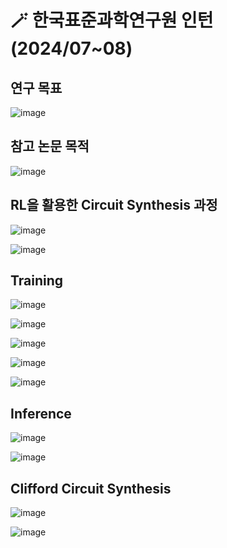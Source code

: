 # 🪄 한국표준과학연구원 인턴(2024/07~08)


연구 목표
-----
![image](https://github.com/user-attachments/assets/762dd446-cd22-4f72-b99b-f12121278fa8)


참고 논문 목적
-----
![image](https://github.com/user-attachments/assets/763435bf-7107-402a-9bdf-6a8bc226afdc)


RL을 활용한 Circuit Synthesis 과정
-----
![image](https://github.com/user-attachments/assets/a094d281-c6e9-454f-bed8-ce9e806e6f88)

![image](https://github.com/user-attachments/assets/2b0a709c-db70-49e5-a55b-f412a5c377e2)


Training 
-----
![image](https://github.com/user-attachments/assets/acda0fb9-b280-4ef5-98c5-6e4cc4517b89)

![image](https://github.com/user-attachments/assets/d79e3e60-5eaf-4465-a9e7-21e3425dc1f0)

![image](https://github.com/user-attachments/assets/ee1ab337-a1e0-481a-b425-168fd7879708)

![image](https://github.com/user-attachments/assets/b3cb9061-7141-4bce-98d0-f7957161eb14)

![image](https://github.com/user-attachments/assets/eab0f3ff-4ba7-48d3-90db-b07ae36fba9b)


Inference
-----
![image](https://github.com/user-attachments/assets/c4002cdb-6784-4dc5-bcf3-fac9d4cfaaef)

![image](https://github.com/user-attachments/assets/c7cd9c37-1969-4707-9fe5-7abf7cade218)


Clifford Circuit Synthesis
-----
![image](https://github.com/user-attachments/assets/780918f8-c981-4180-a606-c4d9575b2c59)

![image](https://github.com/user-attachments/assets/56298df2-4eb6-4d1d-95e6-b4fb4efca8a0)


